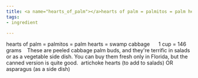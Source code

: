 ```yaml
---
title: <a name="hearts_of_palm"></a>hearts of palm = palmitos = palm hearts = swampcabbage
tags:
- ingredient

---
```

hearts of palm = palmitos = palm hearts = swamp cabbage      1 cup = 146 grams    These are peeled cabbage palm buds, and they're terrific in salads or as a vegetable side dish. You can buy them fresh only in Florida, but the canned version is quite good.  artichoke hearts (to add to salads) OR asparagus (as a side dish)
